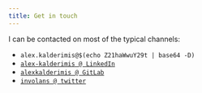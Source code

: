 ```yaml
---
title: Get in touch
---
```


I can be contacted on most of the typical channels:

* <i class="fa fa-at"></i> `alex.kalderimis@$(echo Z21haWwuY29t | base64 -D)`
* <i class="fab fa-linkedin"></i> [`alex-kalderimis @ LinkedIn`](https://www.linkedin.com/in/alex-kalderimis-00676630/)
* <i class="fab fa-gitlab"></i> [`alexkalderimis @ GitLab`](https://gitlab.com/alexkalderimis)
* <i class="fab fa-twitter"></i> [`involans @ twitter`](https://twitter.com/involans)
